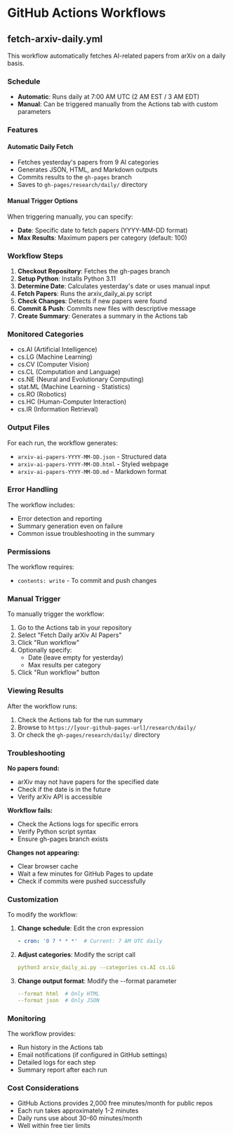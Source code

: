 # GitHub Actions Workflows

## fetch-arxiv-daily.yml

This workflow automatically fetches AI-related papers from arXiv on a daily basis.

### Schedule
- **Automatic**: Runs daily at 7:00 AM UTC (2 AM EST / 3 AM EDT)
- **Manual**: Can be triggered manually from the Actions tab with custom parameters

### Features

#### Automatic Daily Fetch
- Fetches yesterday's papers from 9 AI categories
- Generates JSON, HTML, and Markdown outputs
- Commits results to the `gh-pages` branch
- Saves to `gh-pages/research/daily/` directory

#### Manual Trigger Options
When triggering manually, you can specify:
- **Date**: Specific date to fetch papers (YYYY-MM-DD format)
- **Max Results**: Maximum papers per category (default: 100)

### Workflow Steps

1. **Checkout Repository**: Fetches the gh-pages branch
2. **Setup Python**: Installs Python 3.11
3. **Determine Date**: Calculates yesterday's date or uses manual input
4. **Fetch Papers**: Runs the arxiv_daily_ai.py script
5. **Check Changes**: Detects if new papers were found
6. **Commit & Push**: Commits new files with descriptive message
7. **Create Summary**: Generates a summary in the Actions tab

### Monitored Categories

- cs.AI (Artificial Intelligence)
- cs.LG (Machine Learning)
- cs.CV (Computer Vision)
- cs.CL (Computation and Language)
- cs.NE (Neural and Evolutionary Computing)
- stat.ML (Machine Learning - Statistics)
- cs.RO (Robotics)
- cs.HC (Human-Computer Interaction)
- cs.IR (Information Retrieval)

### Output Files

For each run, the workflow generates:
- `arxiv-ai-papers-YYYY-MM-DD.json` - Structured data
- `arxiv-ai-papers-YYYY-MM-DD.html` - Styled webpage
- `arxiv-ai-papers-YYYY-MM-DD.md` - Markdown format

### Error Handling

The workflow includes:
- Error detection and reporting
- Summary generation even on failure
- Common issue troubleshooting in the summary

### Permissions

The workflow requires:
- `contents: write` - To commit and push changes

### Manual Trigger

To manually trigger the workflow:

1. Go to the Actions tab in your repository
2. Select "Fetch Daily arXiv AI Papers"
3. Click "Run workflow"
4. Optionally specify:
   - Date (leave empty for yesterday)
   - Max results per category
5. Click "Run workflow" button

### Viewing Results

After the workflow runs:
1. Check the Actions tab for the run summary
2. Browse to `https://[your-github-pages-url]/research/daily/`
3. Or check the `gh-pages/research/daily/` directory

### Troubleshooting

**No papers found:**
- arXiv may not have papers for the specified date
- Check if the date is in the future
- Verify arXiv API is accessible

**Workflow fails:**
- Check the Actions logs for specific errors
- Verify Python script syntax
- Ensure gh-pages branch exists

**Changes not appearing:**
- Clear browser cache
- Wait a few minutes for GitHub Pages to update
- Check if commits were pushed successfully

### Customization

To modify the workflow:

1. **Change schedule**: Edit the cron expression
   ```yaml
   - cron: '0 7 * * *'  # Current: 7 AM UTC daily
   ```

2. **Adjust categories**: Modify the script call
   ```yaml
   python3 arxiv_daily_ai.py --categories cs.AI cs.LG
   ```

3. **Change output format**: Modify the --format parameter
   ```yaml
   --format html  # Only HTML
   --format json  # Only JSON
   ```

### Monitoring

The workflow provides:
- Run history in the Actions tab
- Email notifications (if configured in GitHub settings)
- Detailed logs for each step
- Summary report after each run

### Cost Considerations

- GitHub Actions provides 2,000 free minutes/month for public repos
- Each run takes approximately 1-2 minutes
- Daily runs use about 30-60 minutes/month
- Well within free tier limits